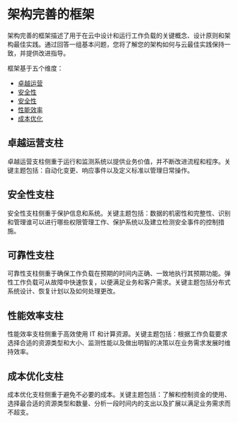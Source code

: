 # 架构完善的框架

架构完善的框架描述了用于在云中设计和运行工作负载的关键概念、设计原则和架构最佳实践。通过回答一组基本问题，您将了解您的架构如何与云最佳实践保持一致，并提供改进指导。

框架基于五个维度：
* [卓越运营](operational.md)
* [安全性](security.md)
* [安全性](security.md)
* [性能效率](performanceEfficiency.md)
* [成本优化](costOptimization.md)

## 卓越运营支柱
卓越运营支柱侧重于运行和监测系统以提供业务价值，并不断改进流程和程序。关键主题包括：自动化变更、响应事件以及定义标准以管理日常操作。

## 安全性支柱
安全性支柱侧重于保护信息和系统。关键主题包括：数据的机密性和完整性、识别和管理谁可以进行哪些权限管理工作、保护系统以及建立检测安全事件的控制措施。

## 可靠性支柱
可靠性支柱侧重于确保工作负载在预期的时间内正确、一致地执行其预期功能。弹性工作负载可从故障中快速恢复，以便满足业务和客户需求。关键主题包括分布式系统设计、恢复计划以及如何处理更改。

## 性能效率支柱
性能效率支柱侧重于高效使用 IT 和计算资源。关键主题包括：根据工作负载要求选择合适的资源类型和大小、监测性能以及做出明智的决策以在业务需求发展时维持效率。

## 成本优化支柱
成本优化支柱侧重于避免不必要的成本。关键主题包括：了解和控制资金的使用、选择最合适的资源类型和数量、分析一段时间内的支出以及扩展以满足业务需求而不超支。
